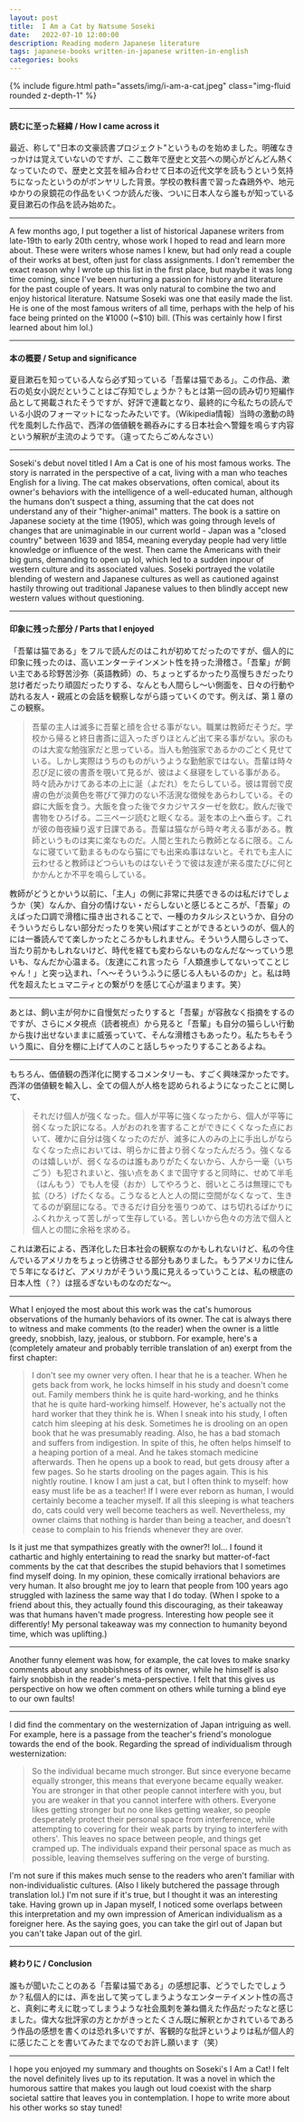 ```yaml
---
layout: post
title:  I Am a Cat by Natsume Soseki
date:   2022-07-10 12:00:00
description: Reading modern Japanese literature
tags: japanese-books written-in-japanese written-in-english
categories: books
---
```


<div class="row mt-3">
    <div class="col-sm mt-3 mt-md-0">
        {% include figure.html path="assets/img/i-am-a-cat.jpeg" class="img-fluid rounded z-depth-1" %}
</div>

<hr>

#### 読むに至った経緯 / How I came across it
最近、称して"日本の文豪読書プロジェクト"というものを始めました。明確なきっかけは覚えていないのですが、ここ数年で歴史と文芸への関心がどんどん熱くなっていたので、歴史と文芸を組み合わせて日本の近代文学を読もうという気持ちになったというのがボンヤリした背景。学校の教科書で習った森鴎外や、地元ゆかりの泉鏡花の作品をいくつか読んだ後、ついに日本人なら誰もが知っている夏目漱石の作品を読み始めた。

<hr>

A few months ago, I put together a list of historical Japanese writers from late-19th to early 20th centry, whose work I hoped to read and learn more about. These were writers whose names I knew, but had only read a couple of their works at best, often just for class assignments. I don't remember the exact reason why I wrote up this list in the first place, but maybe it was long time coming, since I've been nurturing a passion for history and literature for the past couple of years. It was only natural to combine the two and enjoy historical literature. Natsume Soseki was one that easily made the list. He is one of the most famous writers of all time, perhaps with the help of his face being printed on the ¥1000 (~$10) bill. (This was certainly how I first learned about him lol.) 

<hr>

#### 本の概要 / Setup and significance 
夏目漱石を知っている人なら必ず知っている「吾輩は猫である」。この作品、漱石の処女小説だということはご存知でしょうか？もとは第一回の読み切り短編作品として掲載されたそうですが、好評で連載となり、最終的に今私たちの読んでいる小説のフォーマットになったみたいです。（Wikipedia情報）当時の激動の時代を風刺した作品で、西洋の価値観を鵜呑みにする日本社会へ警鐘を鳴らす内容という解釈が主流のようです。（違ってたらごめんなさい）

<hr>

Soseki's debut novel titled I Am a Cat is one of his most famous works. The story is narrated in the perspective of a cat, living with a man who teaches English for a living. The cat makes observations, often comical, about its owner's behaviors with the intelligence of a well-educated human, although the humans don't suspect a thing, assuming that the cat does not understand any of their "higher-animal" matters. The book is a sattire on Japanese society at the time (1905), which was going through levels of changes that are unimaginable in our current world - Japan was a "closed country" between 1639 and 1854, meaning everyday people had very little knowledge or influence of the west.  Then came the Americans with their big guns, demanding to open up lol, which led to a sudden inpour of western culture and its associated values. Soseki portrayed the volatile blending of western and Japanese cultures as well as cautioned against hastily throwing out traditional Japanese values to then blindly accept new western values without questioning. 

<hr>

#### 印象に残った部分 / Parts that I enjoyed  

「吾輩は猫である」をフルで読んだのはこれが初めてだったのですが、個人的に印象に残ったのは、高いエンターテインメント性を持った滑稽さ。「吾輩」が飼い主である珍野苦沙弥（英語教師）の、ちょっとずるかったり高慢ちきだったり怠け者だったり頑固だったりする、なんとも人間らし〜い側面を、日々の行動や訪れる友人・親戚との会話を観察しながら語っていくのです。例えば、第１章のこの観察。

<blockquote>
    吾輩の主人は滅多に吾輩と顔を合せる事がない。職業は教師だそうだ。学校から帰ると終日書斎に這入ったぎりほとんど出て来る事がない。家のものは大変な勉強家だと思っている。当人も勉強家であるかのごとく見せている。しかし実際はうちのものがいうような勤勉家ではない。吾輩は時々忍び足に彼の書斎を覗いて見るが、彼はよく昼寝をしている事がある。時々読みかけてある本の上に涎（よだれ）をたらしている。彼は胃弱で皮膚の色が淡黄色を帯びて弾力のない不活溌な徴候をあらわしている。その癖に大飯を食う。大飯を食った後でタカジヤスターゼを飲む。飲んだ後で書物をひろげる。二三ページ読むと眠くなる。涎を本の上へ垂らす。これが彼の毎夜繰り返す日課である。吾輩は猫ながら時々考える事がある。教師というものは実に楽なものだ。人間と生れたら教師となるに限る。こんなに寝ていて勤まるものなら猫にでも出来ぬ事はないと。それでも主人に云わせると教師ほどつらいものはないそうで彼は友達が来る度たびに何とかかんとか不平を鳴らしている。
</blockquote>

教師がどうとかいう以前に、「主人」の側に非常に共感できるのは私だけでしょうか（笑）なんか、自分の情けない・だらしないと感じるところが、「吾輩」のえばった口調で滑稽に描き出されることで、一種のカタルシスというか、自分のそういうだらしない部分だったりを笑い飛ばすことができるというのが、個人的には一番読んでて楽しかったところかもしれません。そういう人間らしさって、当たり前かもしれないけど、時代を経ても変わらないものなんだな〜っていう思いも、なんだか心温まる。（友達にこれ言ったら「人類進歩してないってことじゃん！」と突っ込まれ、「へ〜そういうふうに感じる人もいるのか」と。私は時代を超えたヒュマニティとの繋がりを感じて心が温まります。笑）

<hr>

あとは、飼い主が何かに自慢気だったりすると「吾輩」が容赦なく指摘をするのですが、さらにメタ視点（読者視点）から見ると「吾輩」も自分の猫らしい行動から抜け出せないままに威張っていて、そんな滑稽さもあったり。私たちもそういう風に、自分を棚に上げて人のこと話しちゃったりすることあるよね。

<hr>

もちろん、価値観の西洋化に関するコメンタリーも、すごく興味深かったです。西洋の価値観を輸入し、全ての個人が人格を認められるようになったことに関して、

<blockquote>
    それだけ個人が強くなった。個人が平等に強くなったから、個人が平等に弱くなった訳になる。人がおのれを害することができにくくなった点において、確かに自分は強くなったのだが、滅多に人のみの上に手出しがならなくなった点においては、明らかに昔より弱くなったんだろう。強くなるのは嬉しいが、弱くなるのは誰もありがたくないから、人から一毫（いちごう）も犯されまいと、強い点をあくまで固守すると同時に、せめて半毛（はんもう）でも人を侵（おか）してやろうと、弱いところは無理にでも拡（ひろ）げたくなる。こうなると人と人の間に空間がなくなって、生きてるのが窮屈になる。できるだけ自分を張りつめて、はち切れるばかりにふくれかえって苦しがって生存している。苦しいから色々の方法で個人と個人との間に余裕を求める。
</blockquote>

これは漱石による、西洋化した日本社会の観察なのかもしれないけど、私の今住んでいるアメリカをちょっと彷彿させる部分もありました。もうアメリカに住んで５年になるけど、アメリカがそういう風に見えるっていうことは、私の根底の日本人性（？）は揺るぎないものなのだな〜。

<hr>

What I enjoyed the most about this work was the cat's humorous observations of the humanly behaviors of its owner. The cat is always there to witness and make comments (to the reader) when the owner is a little greedy, snobbish, lazy, jealous, or stubborn. For example, here's a (completely amateur and probably terrible translation of an) exerpt from the first chapter: 

<blockquote>
    I don't see my owner very often. I hear that he is a teacher. When he gets back from work, he locks himself in his study and doesn't come out. Family members think he is quite hard-working, and he thinks that he is quite hard-working himself. However, he's actually not the hard worker that they think he is. When I sneak into his study, I often catch him sleeping at his desk. Sometimes he is drooling on an open book that he was presumably reading. Also, he has a bad stomach and suffers from indigestion. In spite of this, he often helps himself to a heaping portion of a meal. And he takes stomach medicine afterwards. Then he opens up a book to read, but gets drousy after a few pages. So he starts drooling on the pages again. This is his nightly routine. I know I am just a cat, but I often think to myself: how easy must life be as a teacher! If I were ever reborn as human, I would certainly become a teacher myself. If all this sleeping is what teachers do, cats could very well become teachers as well. Nevertheless, my owner claims that nothing is harder than being a teacher, and doesn't cease to complain to his friends whenever they are over. 
</blockquote>

Is it just me that sympathizes greatly with the owner?! lol... I found it cathartic and highly entertaining to read the snarky but matter-of-fact comments by the cat that describes the stupid behaviors that I sometimes find myself doing. In my opinion, these comically irrational behaviors are very human. It also brought me joy to learn that people from 100 years ago struggled with laziness the same way that I do today. (When I spoke to a friend about this, they actually found this discouraging, as their takeaway was that humans haven't made progress. Interesting how people see it differently! My personal takeaway was my connection to humanity beyond time, which was uplifting.) 

<hr>

Another funny element was how, for example, the cat loves to make snarky comments about any snobbishness of its owner, while he himself is also fairly snobbish in the reader's meta-perspective. I felt that this gives us perspective on how we often comment on others while turning a blind eye to our own faults! 

<hr>

I did find the commentary on the westernization of Japan intriguing as well.  For example, here is a passage from the teacher's friend's monologue towards the end of the book. Regarding the spread of individualism through westernization:

<blockquote>
    So the individual became much stronger. But since everyone became equally stronger, this means that everyone became equally weaker. You are stronger in that other people cannot interfere with you, but you are weaker in that you cannot interfere with others. Everyone likes getting stronger but no one likes getting weaker, so people desperately protect their personal space from interference, while attempting to covering for their weak parts by trying to interfere with others'. This leaves no space between people, and things get cramped up. The individuals expand their personal space as much as possible, leaving themselves suffering on the verge of bursting. 
</blockquote>

I'm not sure if this makes much sense to the readers who aren't familiar with non-individualistic cultures. (Also I likely butchered the passage through translation lol.) I'm not sure if it's true, but I thought it was an interesting take. Having grown up in Japan myself, I noticed some overlaps between this interpretation and my own impression of American individualism as a foreigner here. As the saying goes, you can take the girl out of Japan but you can't take Japan out of the girl. 

<hr>

#### 終わりに / Conclusion
誰もが聞いたことのある「吾輩は猫である」の感想記事、どうでしたでしょうか？私個人的には、声を出して笑ってしまうようなエンターテイメント性の高さと、真剣に考えに耽ってしまうような社会風刺を兼ね備えた作品だったなと感じました。偉大な批評家の方とかがきっとたくさん既に解釈とかされているであろう作品の感想を書くのは恐れ多いですが、客観的な批評というよりは私が個人的に感じたことを書いてみたまでなのでお許し願います（笑）

<hr>

I hope you enjoyed my summary and thoughts on Soseki's I Am a Cat! I felt the novel definitely lives up to its reputation. It was a novel in which the humorous sattire that makes you laugh out loud coexist with the sharp societal sattire that leaves you in contemplation. I hope to write more about his other works so stay tuned!

